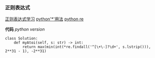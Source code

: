 ### 正则表达式
[正则表达式学习](https://www.runoob.com/regexp/regexp-syntax.html)
[python'*'用法](https://treyhunner.com/2018/10/asterisks-in-python-what-they-are-and-how-to-use-them/)
[python re](https://docs.python.org/3/library/re.html)

**代码**
*python version*
```
class Solution:
    def myAtoi(self, s: str) -> int:
        return max(min(int(*re.findall('^[\+\-]?\d+', s.lstrip())), 2**31 - 1), -2**31)
```